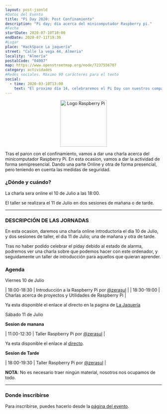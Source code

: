 ```yaml
---
layout: post-jsonld
#Datos del Evento
title: "Pi Day 2020: Post Confinamiento"
description: "Pi day; día acerca del minicomputador Raspberry pi."
#Fecha
startDate: 2020-07-10T18:00
endDate: 2020-07-11T19:30
#Lugar
place: "HackSpace La jaquería"
street: "Calle la vega 44, Almeria"
locality: "Almería"
postalCode: "04007"
map: https://www.openstreetmap.org/node/7237556707
category: actividades
#Redes sociales. Máximo 90 carácteres para el texto
social:
  - time: 2020-03-10T13:00
    text: "El proximo día 14, celebraremos el Pi Day con nuestros compañeros de @LaJaqueria."
---
```


<p align="center">
  <img style="width:150px;" src="https://cdn.worldvectorlogo.com/logos/raspberry-pi.svg" alt="Logo Raspberry Pi" />
</p>

 Tras el paron con el confinamiento, vamos a dar una charla acerca del minicomputador Raspberry Pi. En esta ocasion, vamos a dar la actividad de forma semipresencial. Dando una parte Online y otra de forma presencial, pero teniendo en cuenta las medidas de seguridad.


### ¿Dónde y cuándo?

La charla sera online el 10 de Julio a las 18:00.

El taller se realizara el 11 de Julio en dos sesiones de mañana o de tarde.

---

### DESCRIPCIÓN DE LAS JORNADAS

En esta ocasion, daremos una charla online introductoria el dia 10 de Julio, y dos sesiones de taller, el dia 11 de Julio; una de mañana y otra de tarde.

Tras no haber podido celebrar el piday debido al estado de alarma, podremos ver una charla sobre que podemos hacer con este ordenador, y seguidamente un taller de introducción para aquellos que quieran aprender.

### Agenda

Viernes 10 de Julio

| 18:00-18:30 | Introducción a la Raspberry Pi por  [@zerasul](https://twitter.com/zerasul) |
| 18:30-19:00 | Charlas acerca de proyectos y Utilidades de Raspberry Pi |

Ya esta disponible el enlace al directo en la pagina de [La Jaquería](https://lajaqueria.org/actividades/2020/07/10/pi-day-2020.html)

Sábado 11 de Julio

**Sesion de manana**

| 11:00-12:30 | Taller Raspberry Pi por  [@zerasul](https://twitter.com/zerasul) |

Ya esta disponible el enlace al [directo](https://www.youtube.com/watch?v=krFmKwYcewU).

**Sesion de Tarde**

| 18:00-19:30 | Taller Raspberry Pi por [@zerasul](https://twitter.com/zerasul) |

**NOTA**: No es necesario traer ningún material, nosotros nos ocupamos de todo.

---

### Donde inscribirse

Para inscribirse, puedes hacerlo desde la [página del evento](https://lajaqueria.org/actividades/2020/07/10/pi-day-2020.html).
